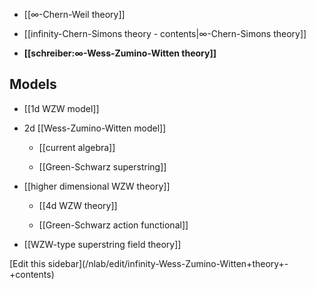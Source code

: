 
* [[∞-Chern-Weil theory]]

* [[infinity-Chern-Simons theory - contents|∞-Chern-Simons theory]]

* **[[schreiber:∞-Wess-Zumino-Witten theory]]**

## Models

* [[1d WZW model]]

* 2d [[Wess-Zumino-Witten model]]

  * [[current algebra]]

  * [[Green-Schwarz superstring]]

* [[higher dimensional WZW theory]]

  * [[4d WZW theory]]

  * [[Green-Schwarz action functional]]

* [[WZW-type superstring field theory]]

<div markdown="1">[Edit this sidebar](/nlab/edit/infinity-Wess-Zumino-Witten+theory+-+contents)</div>
